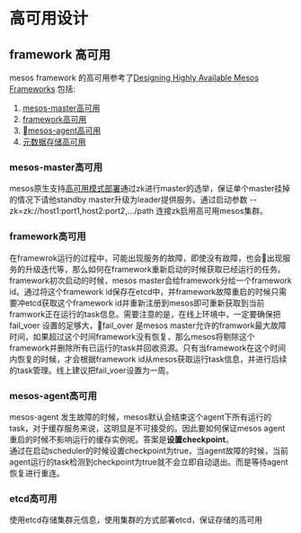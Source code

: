 # 高可用设计

## framework 高可用
mesos framework 的高可用参考了[Designing Highly Available Mesos Frameworks](http://mesos.apache.org/documentation/latest/high-availability-framework-guide/#designing-highly-available-mesos-frameworks)
包括:
1. [mesos-master高可用](#mesos-master高可用)
2. [framework高可用](#framework高可用)
3. [mesos-agent高可用](#mesos-agent高可用)
4. [元数据存储高可用](#etcd高可用)

### mesos-master高可用
mesos原生支持[高可用模式部署](http://mesos.apache.org/documentation/latest/high-availability/)通过zk进行master的选举，保证单个master挂掉的情况下请他standby master升级为leader提供服务。通过启动参数 --zk=zk://host1:port1,host2:port2,.../path 连接zk启用高可用mesos集群。

### framework高可用
在framewrok运行的过程中，可能出现服务的故障，即使没有故障，也会出现服务的升级迭代等，那么如何在framework重新启动的时候获取已经运行的任务。  
framework初次启动的时候，mesos master会给framework分给一个framework id。通过将这个framework id保存在etcd中，并framework故障重启的时候只需要冲etcd获取这个framework id并重新注册到mesos即可重新获取到当前framwork正在运行的task信息。需要注意的是，在线上环境中，一定要确保把 fail_voer 设置的足够大，fail_over 是mesos master允许的framwork最大故障时间，如果超过这个时间framework没有恢复，那么mesos将剔除这个framework并删除所有已运行的task并回收资源。只有当framework在这个时间内恢复的时候，才会根据framework id从mesos获取运行task信息，并进行后续的task管理。线上建议把fail_voer设置为一周。 

### mesos-agent高可用
mesos-agent 发生故障的时候，mesos默认会结束这个agent下所有运行的task，对于缓存服务来说，这明显是不可接受的。因此要如何保证mesos agent重启的时候不影响运行的缓存实例呢。答案是**设置checkpoint**。  
通过在启动scheduler的时候设置checkpoint为true，当agent故障的时候，当前agent运行的task检测到checkpoint为true就不会立即自动退出。而是等待agent恢复进行重连。
### etcd高可用 
使用etcd存储集群元信息，使用集群的方式部署etcd，保证存储的高可用
